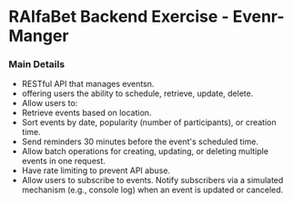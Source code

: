 # RAlfaBet Backend Exercise - Evenr-Manger

 ### Main Details
* RESTful API that manages eventsn.
* offering users the ability to schedule, retrieve, update, delete.
* Allow users to:
* Retrieve events based on location.
* Sort events by date, popularity (number of participants), or creation time.
* Send reminders 30 minutes before the event's scheduled time.
* Allow batch operations for creating, updating, or deleting multiple events in one request.
* Have rate limiting to prevent API abuse.
* Allow users to subscribe to events. Notify subscribers via a simulated mechanism (e.g.,
console log) when an event is updated or canceled.
